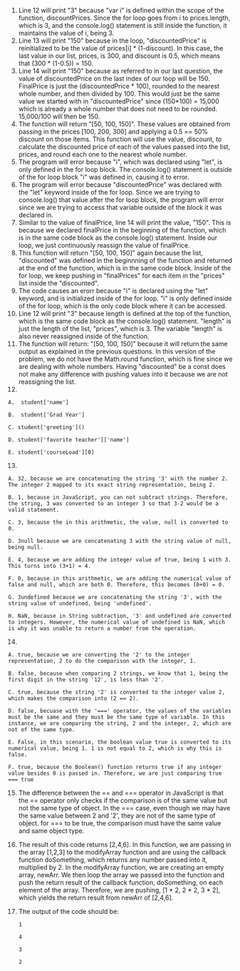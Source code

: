 1. Line 12 will print "3" because "var i" is defined within the scope of the function, discountPrices. Since the for loop goes from i to prices.length, which is 3, and the console.log() statement is still inside the function, it maintains the value of i, being 3.
2. Line 13 will print "150" because in the loop, "discountedPrice" is reinitialized to be the value of prices[i] * (1-discount). In this case, the last value in our list, prices, is 300, and discount is 0.5, which means that (300 * (1-0.5)) = 150.
3. Line 14 will print "150" because as referred to in our last question, the value of discountedPrice on the last index of our loop will be 150. FinalPrice is just the (discountedPrice * 100), rounded to the nearest whole number, and then divided by 100. This would just be the same value we started with in "discountedPrice" since (150*100) = 15,000 which is already a whole number that does not need to be rounded. 15,000/100 will then be 150.
4. The function will return "[50, 100, 150]". These values are obtained from passing in the prices [100, 200, 300] and applying a 0.5 == 50% discount on those items. This function will use the value, discount, to calculate the discounted price of each of the values passed into the list, prices, and round each one to the nearest whole number.
5. The program will error because "i", which was declared using "let", is only defined in the for loop block. The console.log() statement is outside of the for loop block "i" was defined in, causing it to error.
6. The program will error because "discountedPrice" was declared with the "let" keyword inside of the for loop. Since we are trying to console.log() that value after the for loop block, the program will error since we are trying to access that variable outside of the block it was declared in.
7. Similar to the value of finalPrice, line 14 will print the value, "150". This is because we declared finalPrice in the beginning of the function, which is in the same code block as the console.log() statement. Inside our loop, we just continuously reassign the value of finalPrice.
8.  This function will return "[50, 100, 150]" again because the list, "discounted" was defined in the beginnning of the function and returned at the end of the function, which is in the same code block. Inside of the for loop, we keep pushing in "finalPrices" for each item in the "prices" list inside the "discounted". 
9.  The code causes an erorr because "i" is declared using the "let" keyword, and is initialized inside of the for loop. "i" is only defined inside of the for loop, which is the only code block where it can be accessed.
10. Line 12 will print "3" because length is defined at the top of the function, which is the same code block as the console.log() statement. "length" is just the length of the list, "prices", which is 3. The variable "length" is also never reassigned inside of the function.
11. The function will return: "[50, 100, 150]" because it will return the same output as explained in the previous questions. In this version of the problem, we do not have the Math.round function, which is fine since we are dealing with whole numbers. Having "discounted" be a const does not make any difference with pushing values into it because we are not reassigning the list.
12. 

    A.  student['name']
    
    B.  student['Grad Year']

    C. student['greeting']()

    D. student['favorite teacher']['name']

    E. student['courseLoad'][0]

13.

    A. 32, because we are concatenating the string '3' with the number 2. The integer 2 mapped to its exact string representation, being 2.
    
    B. 1, because in JavaScript, you can not subtract strings. Therefore, the string, 3 was converted to an integer 3 so that 3-2 would be a valid statement.

    C. 3, because the in this arithmetic, the value, null is converted to 0.

    D. 3null because we are concatenating 3 with the string value of null, being null.

    E. 4, because we are adding the integer value of true, being 1 with 3. This turns into (3+1) = 4.

    F. 0, because in this arithmetic, we are adding the numerical value of false and null, which are both 0. Therefore, this becomes (0+0) = 0.

    G. 3undefined because we are concatenating the string '3', with the string value of undefined, being 'undefined'.

    H. NaN, because in String subtraction, '3' and undefined are converted to integers. However, the numerical value of undefined is NaN, which is why it was unable to return a number from the operation.

14.
    
    A. true, because we are converting the '2' to the integer representation, 2 to do the comparison with the integer, 1.

    B. false, because when comparing 2 strings, we know that 1, being the first digit in the string '12', is less than '2'.

    C. true, because the string '2' is converted to the integer value 2, which makes the comparison into (2 == 2).

    D. false, becuase with the '===' operator, the values of the variables must be the same and they must be the same type of variable. In this instance, we are comparing the string, 2 and the integer, 2, which are not of the same type.

    E. False, in this scenario, the boolean value true is converted to its numerical value, being 1. 1 is not equal to 2, which is why this is false.

    F. true, because the Boolean() function returns true if any integer value besides 0 is passed in. Therefore, we are just comparing true === true


15. The difference between the == and === operator in JavaScript is that the == operator only checks if the comparison is of the same value but not the same type of object. In the === case, even though we may have the same value between 2 and '2', they are not of the same type of object. for === to be true, the comparison must have the same value and same object type.

17. The result of this code returns [2,4,6]. In this function, we are passing in the array [1,2,3] to the modifyArray function and are using the callback function doSomething, which returns any number passed into it, multiplied by 2. In the modifyArray function, we are creating an empty array, newArr. We then loop the array we passed into the function and push the return result of the callback function, doSomething, on each element of the array. Therefore, we are pushing, [1 * 2, 2 * 2, 3 * 2], which yields the return result from newArr of [2,4,6].


19. The output of the code should be:
    
        1

        4

        3

        2
    
